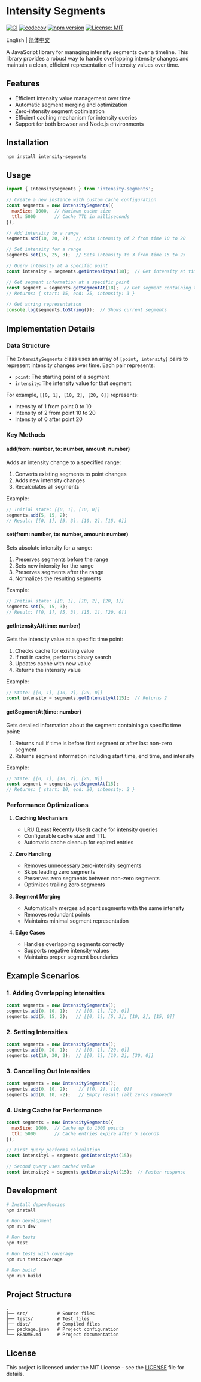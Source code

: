 # Intensity Segments

[![CI](https://github.com/h1bomb/intensity-segments/actions/workflows/ci.yml/badge.svg)](https://github.com/h1bomb/intensity-segments/actions/workflows/ci.yml)
[![codecov](https://codecov.io/github/h1bomb/intensity-segments/graph/badge.svg?token=1DP6kKsrGG)](https://codecov.io/github/h1bomb/intensity-segments)
[![npm version](https://badge.fury.io/js/intensity-segments.svg)](https://badge.fury.io/js/intensity-segments)
[![License: MIT](https://img.shields.io/badge/License-MIT-yellow.svg)](https://opensource.org/licenses/MIT)

English | [简体中文](./README.zh-CN.md)

A JavaScript library for managing intensity segments over a timeline. This library provides a robust way to handle overlapping intensity changes and maintain a clean, efficient representation of intensity values over time.

## Features

- Efficient intensity value management over time
- Automatic segment merging and optimization
- Zero-intensity segment optimization
- Efficient caching mechanism for intensity queries
- Support for both browser and Node.js environments

## Installation

```bash
npm install intensity-segments
```

## Usage

```javascript
import { IntensitySegments } from 'intensity-segments';

// Create a new instance with custom cache configuration
const segments = new IntensitySegments({
  maxSize: 1000,  // Maximum cache size
  ttl: 5000       // Cache TTL in milliseconds
});

// Add intensity to a range
segments.add(10, 20, 2);  // Adds intensity of 2 from time 10 to 20

// Set intensity for a range
segments.set(15, 25, 3);  // Sets intensity to 3 from time 15 to 25

// Query intensity at a specific point
const intensity = segments.getIntensityAt(18);  // Get intensity at time 18

// Get segment information at a specific point
const segment = segments.getSegmentAt(18);  // Get segment containing time 18
// Returns: { start: 15, end: 25, intensity: 3 }

// Get string representation
console.log(segments.toString());  // Shows current segments
```

## Implementation Details

### Data Structure

The `IntensitySegments` class uses an array of `[point, intensity]` pairs to represent intensity changes over time. Each pair represents:
- `point`: The starting point of a segment
- `intensity`: The intensity value for that segment

For example, `[[0, 1], [10, 2], [20, 0]]` represents:
- Intensity of 1 from point 0 to 10
- Intensity of 2 from point 10 to 20
- Intensity of 0 after point 20

### Key Methods

#### add(from: number, to: number, amount: number)

Adds an intensity change to a specified range:
1. Converts existing segments to point changes
2. Adds new intensity changes
3. Recalculates all segments

Example:
```javascript
// Initial state: [[0, 1], [10, 0]]
segments.add(5, 15, 2);
// Result: [[0, 1], [5, 3], [10, 2], [15, 0]]
```

#### set(from: number, to: number, amount: number)

Sets absolute intensity for a range:
1. Preserves segments before the range
2. Sets new intensity for the range
3. Preserves segments after the range
4. Normalizes the resulting segments

Example:
```javascript
// Initial state: [[0, 1], [10, 2], [20, 1]]
segments.set(5, 15, 3);
// Result: [[0, 1], [5, 3], [15, 1], [20, 0]]
```

#### getIntensityAt(time: number)

Gets the intensity value at a specific time point:
1. Checks cache for existing value
2. If not in cache, performs binary search
3. Updates cache with new value
4. Returns the intensity value

Example:
```javascript
// State: [[0, 1], [10, 2], [20, 0]]
const intensity = segments.getIntensityAt(15);  // Returns 2
```

#### getSegmentAt(time: number)

Gets detailed information about the segment containing a specific time point:
1. Returns null if time is before first segment or after last non-zero segment
2. Returns segment information including start time, end time, and intensity

Example:
```javascript
// State: [[0, 1], [10, 2], [20, 0]]
const segment = segments.getSegmentAt(15);
// Returns: { start: 10, end: 20, intensity: 2 }
```

### Performance Optimizations

1. **Caching Mechanism**
   - LRU (Least Recently Used) cache for intensity queries
   - Configurable cache size and TTL
   - Automatic cache cleanup for expired entries

2. **Zero Handling**
   - Removes unnecessary zero-intensity segments
   - Skips leading zero segments
   - Preserves zero segments between non-zero segments
   - Optimizes trailing zero segments

3. **Segment Merging**
   - Automatically merges adjacent segments with the same intensity
   - Removes redundant points
   - Maintains minimal segment representation

4. **Edge Cases**
   - Handles overlapping segments correctly
   - Supports negative intensity values
   - Maintains proper segment boundaries

## Example Scenarios

### 1. Adding Overlapping Intensities

```javascript
const segments = new IntensitySegments();
segments.add(0, 10, 1);   // [[0, 1], [10, 0]]
segments.add(5, 15, 2);   // [[0, 1], [5, 3], [10, 2], [15, 0]]
```

### 2. Setting Intensities

```javascript
const segments = new IntensitySegments();
segments.add(0, 20, 1);   // [[0, 1], [20, 0]]
segments.set(10, 30, 2);  // [[0, 1], [10, 2], [30, 0]]
```

### 3. Cancelling Out Intensities

```javascript
const segments = new IntensitySegments();
segments.add(0, 10, 2);    // [[0, 2], [10, 0]]
segments.add(0, 10, -2);   // Empty result (all zeros removed)
```

### 4. Using Cache for Performance

```javascript
const segments = new IntensitySegments({
  maxSize: 1000,  // Cache up to 1000 points
  ttl: 5000       // Cache entries expire after 5 seconds
});

// First query performs calculation
const intensity1 = segments.getIntensityAt(15);

// Second query uses cached value
const intensity2 = segments.getIntensityAt(15);  // Faster response
```

## Development

```bash
# Install dependencies
npm install

# Run development
npm run dev

# Run tests
npm test

# Run tests with coverage
npm run test:coverage

# Run build
npm run build
```

## Project Structure

```
.
├── src/           # Source files
├── tests/         # Test files
├── dist/          # Compiled files
├── package.json   # Project configuration
└── README.md      # Project documentation
```

## License

This project is licensed under the MIT License - see the [LICENSE](LICENSE) file for details.
